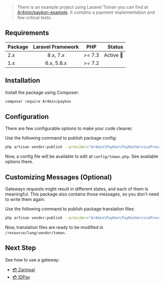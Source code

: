 > There is an example project using Laravel Toman you can find at [Ar4min/paykon-example](https://github.com/Ar4min/paykon-example). It contains a payment implementation and few critical tests.

## Requirements

| Package | Laravel Framework | PHP  | Status |
| ------------- |:-------------:|:-----:| ---:|
| 2.x      | 8.x, 7.x | >= 7.3 | Active 🚀 |
| 1.x      | 6.x, 5.8.x       |   >= 7.2 |  |

## Installation

Install the package using Composer:
```bash
composer require Ar4min/paykon
```

## Configuration

There are few configurable options to make your code cleaner.

Use the following command to publish package config:
```bash
php artisan vendor:publish --provider="Ar4min\PayKon\PayKonServiceProvider" --tag=config
```

Now, a config file will be available to edit at `config/toman.php`. See available options there.

## Customizing Messages (Optional)

Gateways requests might result in different states, and each of them is meaningful. This package also contains those messages, so you don't need to write them again.

Use the following command to publish package translation files:
```bash
php artisan vendor:publish --provider="Ar4min\PayKon\PayKonServiceProvider" --tag=lang
```

Now, translation files are ready to be modified in `/resource/lang/vendor/toman`.

## Next Step
See how to use a gateway:
 * [💳 Zarinpal](gateways/zarinpal.md)
 * [💳 IDPay](gateways/idpay.md)
